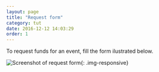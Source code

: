 ```yaml
---
layout: page
title: "Request form"
category: tut
date: 2016-12-12 14:03:29
order: 1
---
```

To request funds for an event, fill the form ilustrated below.

![Screenshot of request form]({{site.baseurl}}/img/request.png){: .img-responsive}
